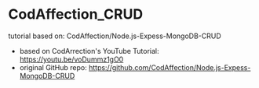 # CodAffection_CRUD
tutorial based on: CodAffection/Node.js-Expess-MongoDB-CRUD

* based on CodArrection's YouTube Tutorial: https://youtu.be/voDummz1gO0
* original GitHub repo: https://github.com/CodAffection/Node.js-Expess-MongoDB-CRUD

